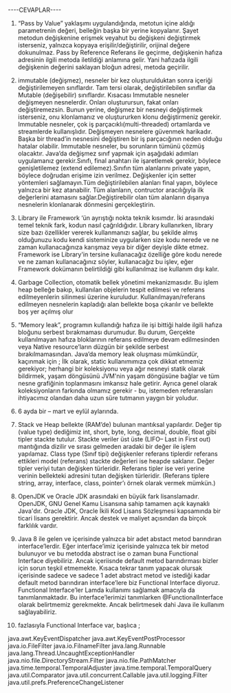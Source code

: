 ----CEVAPLAR----
1) “Pass by Value” yaklaşımı uygulandığında, metotun içine aldığı parametrenin değeri, belleğin başka bir yerine kopyalanır. Şayet metodun değişkenine erişmek veyahut bu değişkeni değiştirmek isterseniz, yalnızca kopyaya erişilir/değiştirilir, orijinal değere dokunulmaz. Pass by Reference Referans ile geçirme, değişkenin hafıza adresinin ilgili metoda iletildiği anlamına gelir. Yani hafızada ilgili değişkenin değerini saklayan bloğun adresi, metoda geçirilir.
2) immutable (değişmez), nesneler bir kez oluşturulduktan sonra içeriği değiştirilemeyen sınıflardır. Tam tersi olarak, değiştirilebilen sınıflar da Mutable (değişebilir) sınıflardır. Kısacası Immutable nesneler değişmeyen nesnelerdir. Onları oluşturursun, fakat onları değiştiremezsin. Bunun yerine, değişmez bir nesneyi değiştirmek isterseniz, onu klonlamanız ve oluştururken klonu değiştirmeniz gerekir. Immutable nesneler, çok iş parçacıklı(multi-threaded) ortamlarda ve streamlerde kullanışlıdır. Değişmeyen nesnelere güvenmek harikadır. Başka bir thread’in nesnesini değiştiren bir iş parçacığının neden olduğu hatalar olabilir. Immutable nesneler, bu sorunların tümünü çözmüş olacaktır.
Java’da değişmez sınıf yapmak için aşağıdaki adımları uygulamanız gerekir.Sınıfı, final anahtarı ile işaretlemek gerekir, böylece genişletilemez (extend edilemez).Sınıfın tüm alanlarını private yapın, böylece doğrudan erişime izin verilmez.
Değişkenler için setter yöntemleri sağlamayın.Tüm değiştirilebilen alanları final yapın, böylece yalnızca bir kez atanabilir.
Tüm alanların, contructor aracılığıyla ilk değerlerini atamasını sağlar.Değiştirebilir olan tüm alanların dışarıya nesnelerin klonlanarak dönmesini gerçekleştirin.

3) Library ile Framework ‘ün ayrıştığı nokta teknik kısımdır. İki arasındaki temel teknik fark, kodun nasıl çağrıldığıdır. Library kullanırken, library size bazı özellikler vererek kullanmanızı sağlar, bu şekilde almış olduğunuzu kodu kendi sisteminize uygularken size kodu nerede ve ne zaman kullanacağınıza karışmaz veya bir diğer deyişle dikte etmez. Framework ise Library'in tersine kullanacağız özelliğe göre kodu nerede ve ne zaman kullanacağınız söyler, kullanacağız bu işlev, eğer Framework dokümanın belirtildiği gibi kullanılmaz ise kullanım dışı kalır.

4) Garbage Collection, otomatik bellek yönetimi mekanizmasıdır. Bu işlem heap belleğe bakıp, kullanılan objelerin tespit edilmesi ve referans edilmeyenlerin silinmesi üzerine kuruludur. Kullanılmayan/referans edilmeyen nesnelerin kapladığı alan bellekte boşa çıkarılır ve bellekte boş yer açılmış olur

5) “Memory leak”, programın kullandığı hafıza ile işi bittiği halde ilgili hafıza bloğunu serbest bırakmaması durumudur. Bu durum, Gerçekte kullanılmayan hafıza bloklarının referans edilmeye devam edilmesinden veya Native resource’ların düzgün bir şekilde serbest bırakılmamasından. Java’da memory leak oluşması mümkündür, kaçınmak için ;
İlk olarak, static kullanımımıza çok dikkat etmemiz gerekiyor; herhangi bir koleksiyonu veya ağır nesneyi statik olarak bildirmek, yaşam döngüsünü JVM'nin yaşam döngüsüne bağlar ve tüm nesne grafiğinin toplanmasını imkansız hale getirir. Ayrıca genel olarak koleksiyonların farkında olmamız gerekir - bu, istemeden referansları ihtiyacımız olandan daha uzun süre tutmanın yaygın bir yoludur.

6) 6 ayda bir – mart ve eylül aylarında.
7) Stack ve Heap bellekte (RAM’de) bulunan mantıksal yapılardır. Değer tip (value type) dediğimiz int, short, byte, long, decimal, double, float gibi tipler stackte tutulur. Stackte veriler üst üste (LIFO– Last in First out) mantığında dizilir ve sırası gelmeden aradaki bir değer ile işlem yapılamaz. Class type (Sınıf tipi) değişkenler referans tiplerdir referans ettikleri model (referans) stackte değerleri ise heapde saklanır. Değer tipler veriyi tutan değişken türleridir. Referans tipler ise veri yerine verinin bellekteki adresini tutan değişken türleridir. (Referans tiplere string, array, interface, class, pointer’ı örnek olarak vermek mümkün.)

8) OpenJDK ve Oracle JDK arasındaki en büyük fark lisanslamadır. OpenJDK, GNU Genel Kamu Lisansına sahip tamamen açık kaynaklı Java'dır. Oracle JDK, Oracle İkili Kod Lisans Sözleşmesi kapsamında bir ticari lisans gerektirir. Ancak destek ve maliyet açısından da birçok farklılık vardır.

9) Java 8 ile gelen ve içerisinde yalnızca bir adet abstact metod barındıran interface’lerdir. Eğer interface’imiz içerisinde yalnızca tek bir metod bulunuyor ve bu metodda abstract ise o zaman buna Functional Interface diyebiliriz. Ancak içeriisnde default metod barındırması bizler için sorun teşkil etmemekte. Kısaca tekrar tanım yapacak olursak içerisinde sadece ve sadece 1 adet abstract metod ve istediği kadar default metod barındıran interface’lere biz Functional Interface diyoruz. Functional Interface’ler Lamda kullanımı sağlamak amacıyla da tanımlanmaktadır. Bu interface’lerimizi tanımlarken @FunctionalInterface olarak belirtmemiz gerekmekte. Ancak belirtmesek dahi Java ile  kullanım sağlayabiliriz.

10) fazlasıyla Functional Interface var, başlıca ;

java.awt.KeyEventDispatcher
java.awt.KeyEventPostProcessor
java.io.FileFilter
java.io.FilnameFilter
java.lang.Runnable
java.lang.Thread.UncaughtExceptionHandler
java.nio.file.DirectoryStream.Filter
java.nio.file.PathMatcher
java.time.temporal.TemporalAdjuster
java.time.temporal.TemporalQuery
java.util.Comparator
java.util.concurrent.Callable
java.util.logging.Filter
java.util.prefs.PreferenceChangeListener

